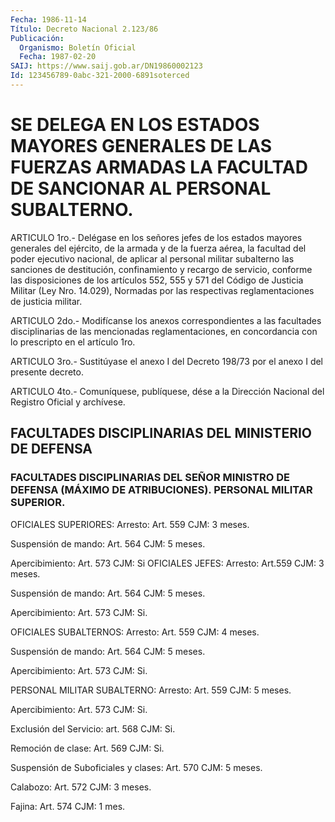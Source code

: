 ```yaml
---
Fecha: 1986-11-14
Título: Decreto Nacional 2.123/86
Publicación:
  Organismo: Boletín Oficial
  Fecha: 1987-02-20
SAIJ: https://www.saij.gob.ar/DN19860002123
Id: 123456789-0abc-321-2000-6891soterced
---
```

# SE DELEGA EN LOS ESTADOS MAYORES GENERALES DE LAS FUERZAS ARMADAS LA FACULTAD DE SANCIONAR AL PERSONAL SUBALTERNO.

<a id="1"></a>
ARTICULO  1ro.-  Delégase  en los señores jefes de los estados mayores generales del ejército, de  la armada y de la fuerza aérea, la facultad del poder ejecutivo nacional,  de  aplicar  al personal militar  subalterno  las sanciones de destitución, confinamiento  y recargo de servicio, conforme  las  disposiciones  de los artículos 552,  555  y 571 del Código de Justicia Militar (Ley Nro.  14.029), Normadas por  las  respectivas reglamentaciones de justicia militar.

<a id="2"></a>
ARTICULO  2do.-  Modifícanse los anexos correspondientes a las facultades disciplinarias  de  las mencionadas reglamentaciones, en concordancia con lo prescripto en el artículo 1ro.

<a id="3"></a>
ARTICULO 3ro.- Sustitúyase el anexo I del Decreto 198/73 por el anexo I del presente decreto.

<a id="4"></a>
ARTICULO  4to.-  Comuníquese,  publíquese, dése a la Dirección Nacional del Registro Oficial y archívese.

## FACULTADES DISCIPLINARIAS DEL MINISTERIO DE DEFENSA

### FACULTADES DISCIPLINARIAS DEL SEÑOR MINISTRO DE DEFENSA (MÁXIMO DE ATRIBUCIONES). PERSONAL MILITAR SUPERIOR.

<a id="1"></a>
OFICIALES SUPERIORES: Arresto: Art. 559 CJM: 3 meses.

Suspensión de mando: Art. 564 CJM: 5 meses.

Apercibimiento: Art. 573 CJM: Si OFICIALES JEFES: Arresto: Art.559 CJM: 3  meses.

Suspensión de mando: Art. 564 CJM: 5 meses.

Apercibimiento: Art. 573 CJM: Si.

OFICIALES SUBALTERNOS: Arresto: Art. 559 CJM: 4 meses.

Suspensión de mando: Art. 564 CJM: 5 meses.

Apercibimiento: Art. 573 CJM: Si.

PERSONAL MILITAR SUBALTERNO: Arresto: Art. 559 CJM: 5 meses.

Apercibimiento: Art. 573  CJM: Si.

Exclusión del Servicio: art. 568 CJM: Si.

Remoción de clase: Art. 569 CJM: Si.

Suspensión  de Suboficiales y clases: Art. 570 CJM: 5 meses.

Calabozo: Art. 572 CJM: 3 meses.

Fajina: Art. 574 CJM: 1 mes.